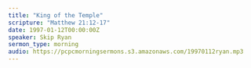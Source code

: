 ```yaml
---
title: "King of the Temple"
scripture: "Matthew 21:12-17"
date: 1997-01-12T00:00:00Z
speaker: Skip Ryan
sermon_type: morning
audio: https://pcpcmorningsermons.s3.amazonaws.com/19970112ryan.mp3 
---
```




